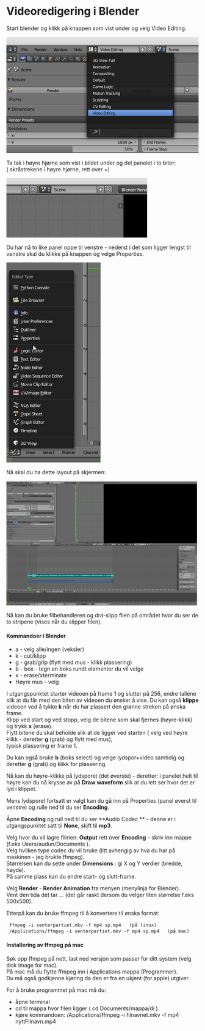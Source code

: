 # Videoredigering i Blender

Start blender og klikk på knappen som vist under og velg Video Editing.

![](/assets/videolayout.png)

Ta tak i høyre hjørne som vist i bildet under og del panelet i to biter:  
\( skråstrekene i høyre hjørne, rett over +\)

![](/assets/splitwindow.png)

Du har nå to like panel oppe til venstre - nederst i det som ligger lengst til venstre skal du klikke på knappen og velge Properties.

![](/assets/prop.png)

Nå skal du ha dette layout på skjermen:

![](/assets/mainview.png)

Nå kan du bruke filbehandleren og dra-slipp filen på området hvor du ser de to stripene \(vises når du slipper filen\).

#### Kommandoer i Blender

* a - velg alle/ingen \(veksler\)
* k - cut/klipp
* g - grab/grip \(flytt med mus - klikk plassering\)
* b - box - tegn en boks rundt elementer du vil velge
* x - erase/xterminate
* Høyre mus - velg

I utgangspunktet starter videoen på frame 1 og slutter på 256, endre tallene slik at du får med den biten av videoen du ønsker å vise. Du kan også **klippe** videoen ved å tykke **k** når du har plassert den grønne streken på ønska frame.  
Klipp ved start og ved stopp, velg de bitene som skal fjernes \(høyre-klikk\) og trykk **x** \(erase\).  
Flytt bitene du skal beholde slik at de ligger ved starten \( velg ved høyre klikk - deretter **g** \(grab\)  og flytt med mus\),  
typisk plassering er frame 1.

Du kan også bruke **b** \(boks select\) og velge lydspor+video samtidig og deretter **g** \(grab\) og klikk for plassering.

Nå kan du høyre-klikke på lydsporet \(det øverste\) - deretter:  i panelet helt til høyre kan du nå krysse av på **Draw waveform** slik at du lett ser hvor det er lyd i klippet.

Mens lydsporet fortsatt er valgt kan du gå inn på Properties \(panel øverst til venstre\) og rulle ned til du ser **Encoding**.

Åpne **Encoding** og rull ned til du ser **Audio Codec ** - denne er i utgangspunktet satt til **None**, skift til **mp3**.

Velg hvor du vil lagre filmen:  **Output** rett over **Encoding** - skriv inn mappe \(f.eks Users/audun/Documents \).  
Velg hvilken type codec du vil bruke \(litt avhengig av hva du har på maskinen - jeg brukte ffmpeg\).  
Størrelsen kan du sette under **Dimensions** : gi X og Y verdier \(bredde, høyde\).  
På samme plass kan du endre start- og slutt-frame.

Velg **Render** - **Render** **Animation** fra menyen \(menylinja for Blender\).  
Vent den tida det tar ... \(det går raskt dersom du velger liten størrelse f.eks 500x500\).

Etterpå kan du bruke ffmpeg til å konvertere til ønska format:

```
 ffmpeg -i senterpartiet.mkv -f mp4 sp.mp4   (på linux)
 /Applications/ffmpeg -i senterpartiet.mkv -f mp4 sp.mp4   (på mac)
```

#### Installering av ffmpeg på mac

Søk opp ffmpeg på nett, last ned versjon som passer for ditt system \(velg disk image for mac\).  
På mac må du flytte ffmpeg inn i Applications mappa \(Programmer\).  
Du må også godkjenne kjøring da den er fra en ukjent \(for apple\) utgiver.

For å bruke programmet på mac må du:

* åpne terminal
* cd til mappa hvor filen ligger  \( cd Documents/mappa/di \)
* kjøre kommandoen:  /Applications/ffmpeg -i  filnavnet.mkv -f mp4 nyttFilnavn.mp4




